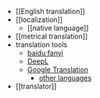 - [[English translation]]
- [[localization]]
    - [[native language]]
- [[metrical translation]]
- translation tools
    - [baidu fanyi](https://fanyi.baidu.com/)
    - [DeepL](https://www.deepl.com/translator)
    - [Google Translation](https://translate.google.cn/)
        - [other languages](https://translate.google.cn/?sl=ja&tl=en&text=xxx&op=translate)
- [[translator]]
